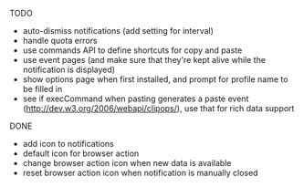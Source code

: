 TODO
- auto-dismiss notifications (add setting for interval)
- handle quota errors
- use commands API to define shortcuts for copy and paste
- use event pages (and make sure that they're kept alive while the notification is displayed)
- show options page when first installed, and prompt for profile name to be filled in
- see if execCommand when pasting generates a paste event (http://dev.w3.org/2006/webapi/clipops/), use that for rich data support

DONE
- add icon to notifications
- default icon for browser action
- change browser action icon when new data is available
- reset browser action icon when notification is manually closed
